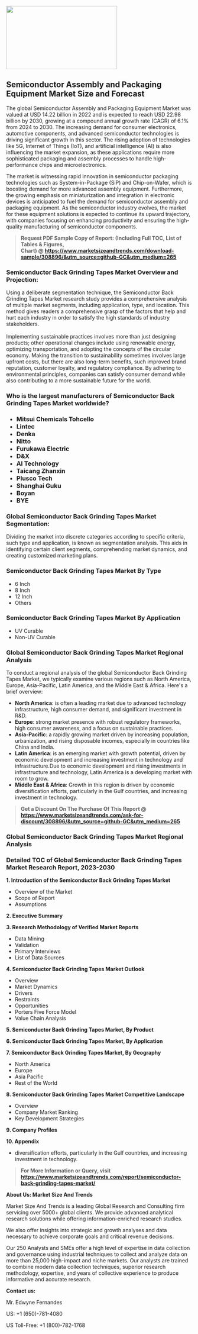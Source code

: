 <p><img class="alignnone size-medium wp-image-20088" src="https://ffe5etoiles.com/wp-content/uploads/2024/12/MST1-300x171.png" alt="" width="300" height="171" /></p><h2>Semiconductor Assembly and Packaging Equipment Market Size and Forecast</h2><p>The global Semiconductor Assembly and Packaging Equipment Market was valued at USD 14.22 billion in 2022 and is expected to reach USD 22.98 billion by 2030, growing at a compound annual growth rate (CAGR) of 6.1% from 2024 to 2030. The increasing demand for consumer electronics, automotive components, and advanced semiconductor technologies is driving significant growth in this sector. The rising adoption of technologies like 5G, Internet of Things (IoT), and artificial intelligence (AI) is also influencing the market expansion, as these applications require more sophisticated packaging and assembly processes to handle high-performance chips and microelectronics.</p><p>The market is witnessing rapid innovation in semiconductor packaging technologies such as System-in-Package (SiP) and Chip-on-Wafer, which is boosting demand for more advanced assembly equipment. Furthermore, the growing emphasis on miniaturization and integration in electronic devices is anticipated to fuel the demand for semiconductor assembly and packaging equipment. As the semiconductor industry evolves, the market for these equipment solutions is expected to continue its upward trajectory, with companies focusing on enhancing productivity and ensuring the high-quality manufacturing of semiconductor components.</p></p><blockquote id="" class=""><strong>Request PDF Sample Copy of Report: (Including Full TOC, List of Tables &amp; Figures, Chart)&nbsp;@&nbsp;<strong><a href="https://www.marketsizeandtrends.com/download-sample/308896/&utm_source=github-GC&utm_medium=265" target="_blank">https://www.marketsizeandtrends.com/download-sample/308896/&utm_source=github-GC&utm_medium=265</a></strong></strong></blockquote><h3 id="" class="">Semiconductor Back Grinding Tapes Market&nbsp;Overview and Projection:</h3><p id="" class="">Using a deliberate segmentation technique, the Semiconductor Back Grinding Tapes Market research study provides a comprehensive analysis of multiple market segments, including application, type, and location. This method gives readers a comprehensive grasp of the factors that help and hurt each industry in order to satisfy the high standards of industry stakeholders. <br /> <br />Implementing sustainable practices involves more than just designing products; other operational changes include using renewable energy, optimizing transportation, and adopting the concepts of the circular economy. Making the transition to sustainability sometimes involves large upfront costs, but there are also long-term benefits, such improved brand reputation, customer loyalty, and regulatory compliance. By adhering to environmental principles, companies can satisfy consumer demand while also contributing to a more sustainable future for the world.</p><h3 id="" class="">Who is the largest manufacturers of&nbsp;Semiconductor Back Grinding Tapes Market worldwide?</h3><h3 class=""><p><ul><li>Mitsui Chemicals Tohcello </li><li> Lintec </li><li> Denka </li><li> Nitto </li><li> Furukawa Electric </li><li> D&X </li><li> AI Technology </li><li> Taicang Zhanxin </li><li> Plusco Tech </li><li> Shanghai Guku </li><li> Boyan </li><li> BYE</li></ul></p></h3><h3 id="" class="">Global&nbsp;Semiconductor Back Grinding Tapes Market Segmentation:</h3><p id="" class="">Dividing the market into discrete categories according to specific criteria, such type and application, is known as segmentation analysis. This aids in identifying certain client segments, comprehending market dynamics, and creating customized marketing plans.</p><h3 id="" class="">Semiconductor Back Grinding Tapes Market&nbsp;By Type</h3><p><p><ul><li>6 Inch</li><li> 8 Inch</li><li> 12 Inch</li><li> Others</p></li></ul></p></p><h3 id="" class="">Semiconductor Back Grinding Tapes Market&nbsp;By Application</h3><p class=""><p><ul><li>UV Curable</li><li> Non-UV Curable</li></ul></p></p><h3 id="" class="">Global Semiconductor Back Grinding Tapes Market Regional Analysis</h3><p id="" class="">To conduct a regional analysis of the global Semiconductor Back Grinding Tapes Market, we typically examine various regions such as North America, Europe, Asia-Pacific, Latin America, and the Middle East &amp; Africa. Here's a brief overview:</p><ul><li><strong>North America</strong>: is often a leading market due to advanced technology infrastructure, high consumer demand, and significant investment in R&amp;D.</li><li><strong>Europe</strong>: strong market presence with robust regulatory frameworks, high consumer awareness, and a focus on sustainable practices.</li><li><strong>Asia-Pacific</strong>: a rapidly growing market driven by increasing population, urbanization, and rising disposable incomes, especially in countries like China and India.</li><li><strong>Latin America</strong>: is an emerging market with growth potential, driven by economic development and increasing investment in technology and infrastructure.Due to economic development and rising investments in infrastructure and technology, Latin America is a developing market with room to grow.</li><li><strong>Middle East &amp; Africa</strong>: Growth in this region is driven by economic diversification efforts, particularly in the Gulf countries, and increasing investment in technology.</li></ul><blockquote id="" class=""><strong>Get a Discount On The Purchase Of This Report @ <strong><a href="https://www.marketsizeandtrends.com/ask-for-discount/308896/&utm_source=github-GC&utm_medium=265" target="_blank">https://www.marketsizeandtrends.com/ask-for-discount/308896/&utm_source=github-GC&utm_medium=265</a></strong></strong></blockquote><h3 id="" class="">Global Semiconductor Back Grinding Tapes Market Regional Analysis</h3><h3 id="" class="">Detailed TOC of Global Semiconductor Back Grinding Tapes Market Research Report, 2023-2030</h3><p id="" class=""><strong>1. Introduction of the Semiconductor Back Grinding Tapes Market</strong></p><ul><li>Overview of the Market</li><li>Scope of Report</li><li>Assumptions</li></ul><p id="" class=""><strong>2. Executive Summary</strong></p><p id="" class=""><strong>3. Research Methodology of Verified Market Reports</strong></p><ul><li>Data Mining</li><li>Validation</li><li>Primary Interviews</li><li>List of Data Sources</li></ul><p id="" class=""><strong>4. Semiconductor Back Grinding Tapes Market Outlook</strong></p><ul><li>Overview</li><li>Market Dynamics</li><li>Drivers</li><li>Restraints</li><li>Opportunities</li><li>Porters Five Force Model</li><li>Value Chain Analysis</li></ul><p id="" class=""><strong>5. Semiconductor Back Grinding Tapes Market, By Product</strong></p><p id="" class=""><strong>6. Semiconductor Back Grinding Tapes Market, By Application</strong></p><p id="" class=""><strong>7. Semiconductor Back Grinding Tapes Market, By Geography</strong></p><ul><li>North America</li><li>Europe</li><li>Asia Pacific</li><li>Rest of the World</li></ul><p id="" class=""><strong>8. Semiconductor Back Grinding Tapes Market Competitive Landscape</strong></p><ul><li>Overview</li><li>Company Market Ranking</li><li>Key Development Strategies</li></ul><p id="" class=""><strong>9. Company Profiles</strong></p><p id="" class=""><strong>10. Appendix</strong></p><ul><li>diversification efforts, particularly in the Gulf countries, and increasing investment in technology.</li></ul><blockquote id="" class=""><strong>For More Information or Query, visit <strong><strong><a href="https://www.marketsizeandtrends.com/report/semiconductor-back-grinding-tapes-market/" target="_blank">https://www.marketsizeandtrends.com/report/semiconductor-back-grinding-tapes-market/</a></strong></strong></strong></blockquote><p id="" class=""><strong>About Us: Market Size And Trends</strong></p><p id="" class="">Market Size And Trends is a leading Global Research and Consulting firm servicing over 5000+ global clients. We provide advanced analytical research solutions while offering information-enriched research studies.</p><p id="" class="">We also offer insights into strategic and growth analyses and data necessary to achieve corporate goals and critical revenue decisions.</p><p id="" class="">Our 250 Analysts and SMEs offer a high level of expertise in data collection and governance using industrial techniques to collect and analyze data on more than 25,000 high-impact and niche markets. Our analysts are trained to combine modern data collection techniques, superior research methodology, expertise, and years of collective experience to produce informative and accurate research.</p><p id="" class=""><strong>Contact us:</strong></p><p id="" class="">Mr. Edwyne Fernandes</p><p id="" class="">US: +1 (650)-781-4080</p><p id="" class="">US Toll-Free: +1 (800)-782-1768</p>
